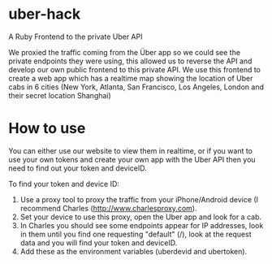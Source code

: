 uber-hack
=========

A Ruby Frontend to the private Uber API

We proxied the traffic coming from the Über app so we could see the private endpoints they were using, this allowed us to reverse the API and develop our own public frontend to this private API. We use this frontend to create a web app which has a realtime map showing the location of Uber cabs in 6 cities (New York, Atlanta, San Francisco, Los Angeles, London and their secret location Shanghai)

How to use
=========

You can either use our website to view them in realtime, or if you want to use your own tokens and create your own app with the Uber API then you need to find out your token and deviceID.   
    
To find your token and device ID:     

1. Use a proxy tool to proxy the traffic from your iPhone/Android device (I recommend Charles (http://www.charlesproxy.com).  
2. Set your device to use this proxy, open the Uber app and look for a cab.   
3. In Charles you should see some endpoints appear for IP addresses, look in them until you find one requesting "default" (/), look at the request data and you will find your token and deviceID.
4. Add these as the environment variables (uberdevid and ubertoken).  

